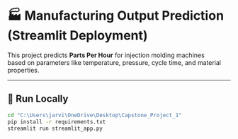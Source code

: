 # 🏭 Manufacturing Output Prediction (Streamlit Deployment)

This project predicts **Parts Per Hour** for injection molding machines  
based on parameters like temperature, pressure, cycle time, and material properties.

---

## 🚀 Run Locally
```bash
cd "C:\Users\jarvi\OneDrive\Desktop\Capstone_Project_1"
pip install -r requirements.txt
streamlit run streamlit_app.py
